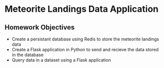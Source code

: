 # Meteorite Landings Data Application

## Homework Objectives
* Create a persistant database using Redis to store the meteorite landings data
* Create a Flask application in Python to send and recieve the data stored in the database
* Query data in a dataset using a Flask application
